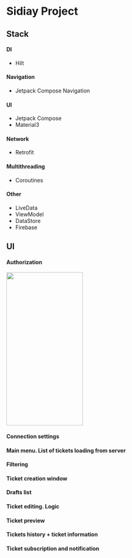 # **Sidiay Project**

## Stack
#### DI
- Hilt

#### Navigation
- Jetpack Compose Navigation

#### UI
- Jetpack Compose
- Material3

#### Network
- Retrofit

#### Multithreading
- Coroutines

#### Other
- LiveData
- ViewModel
- DataStore
- Firebase

## UI
#### Authorization
<img 
  src="https://github.com/ScreamreX0/sidiay/assets/72555477/883b877a-15d6-4a03-a3b3-b3524c34f4e1"
  width="200" 
  height="400" 
/>

#### Connection settings
#### Main menu. List of tickets loading from server
#### Filtering
#### Ticket creation window
#### Drafts list
#### Ticket editing. Logic
#### Ticket preview
#### Tickets history + ticket information
#### Ticket subscription and notification 

